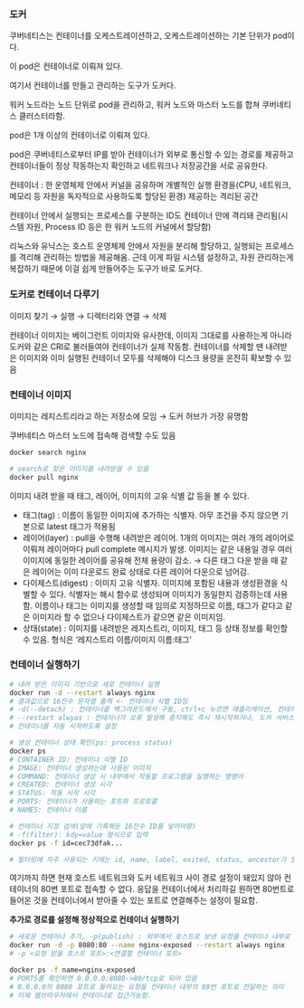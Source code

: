 ### 도커

쿠버네티스는 컨테이너를 오케스트레이션하고, 오케스트레이션하는 기본 단위가 pod이다.

이 pod은 컨테이너로 이뤄져 있다.

여기서 컨테이너를 만들고 관리하는 도구가 도커다.

워커 노드라는 노드 단위로 pod을 관리하고, 워커 노드와 마스터 노드를 합쳐 쿠버네티스 클러스터라함.

pod은 1개 이상의 컨테이너로 이뤄져 있다. 

pod은 쿠버네티스로부터 IP를 받아 컨테이너가 외부로 통신할 수 있는 경로를 제공하고 컨테이너들이 정상 작동하는지 확인하고 네트워크나 저장공간을 서로 공유한다.

컨테이너 : 한 운영체제 안에서 커널을 공유하며 개별적인 실행 환경을(CPU, 네트워크, 메모리 등 자원을 독자적으로 사용하도록 할당된 환경) 제공하는 격리된 공간

컨테이너 안에서 실행되는 프로세스를 구분하는 ID도 컨테이너 안에 격리돼 관리됨(시스템 자원, Process ID 등은 한 워커 노드의 커널에서 할당함)

리눅스와 유닉스는 호스트 운영체제 안에서 자원을 분리해 할당하고, 실행되는 프로세스를 격리해 관리하는 방법을 제공해옴. 근데 이게 파일 시스템 설정하고, 자원 관리하는게 복잡하기 때문에 이걸 쉽게 만들어주는 도구가 바로 도커다. 

### 도커로 컨테이너 다루기

이미지 찾기 → 실행 → 디렉터리와 연결 → 삭제

컨테이너 이미지는 베이그런트 이미지와 유사한데, 이미지 그대로를 사용하는게 아니라 도커와 같은 CRI로 불러들여야 컨테이너가 실제 작동함. 컨테이너를 삭제할 땐 내려받은 이미지와 이미 실행된 컨테이너 모두를 삭제해야 디스크 용량을 온전히 확보할 수 있음

### 컨테이너 이미지

이미지는 레지스트리라고 하는 저장소에 모임 → 도커 허브가 가장 유명함

쿠버네티스 마스터 노드에 접속해 검색할 수도 있음

```bash
docker search nginx

# search로 찾은 이미지를 내려받을 수 있음
docker pull nginx
```

이미지 내려 받을 때 태그, 레이어, 이미지의 고유 식별 값 등을 볼 수 있다.

- 태그(tag) : 이름이 동일한 이미지에 추가하는 식별자. 아무 조건을 주지 않으면 기본으로 latest 태그가 적용됨
- 레이어(layer) : pull을 수행해 내려받은 레이어. 1개의 이미지는 여러 개의 레이어로 이뤄져 레이어마다 pull complete 메시지가 발생. 이미지는 같은 내용일 경우 여러 이미지에 동일한 레이어를 공유해 전체 용량이 감소. → 다른 태그 다운 받을 때 같은 레이어는 이미 다운로드 완료 상태로 다른 레이어 다운으로 넘어감.
- 다이제스트(digest) : 이미지 고유 식별자. 이미지에 포함된 내용과 생성환경을 식별할 수 있다. 식별자는 해시 함수로 생성되며 이미지가 동일한지 검증하는데 사용함. 이름이나 태그는 이미지를 생성할 때 임의로 지정하므로 이름, 태그가 같다고 같은 이미지라 할 수 없으나 다이제스트가 같으면 같은 이미지임.
- 상태(state) : 이미지를 내려받은 레지스트리, 이미지, 태그 등 상태 정보를 확인할 수 있음. 형식은 ‘레지스트리 이름/이미지 이름:태그’

### 컨테이너 실행하기

```bash
# 내려 받은 이미지 기반으로 새로 컨테이너 실행
docker run -d --restart always nginx
# 결과값으로 16진수 문자열 출력 <- 컨테이너 식별 ID임
# -d(--detach) : 컨테이너를 백그라운드에서 구동, ctrl+c 누르면 애플리케이션, 컨테이너 함께 중단
# --restart alwyas : 컨테이너가 오류 발생해 중지해도 즉시 재시작하거나, 도커 서비스 작동시
# 컨테이너를 자동 시작하도록 설정

# 생성 컨테이너 상태 확인(ps: process status)
docker ps
# CONTAINER ID: 컨테이너 식별 ID
# IMAGE: 컨테이너 생성하는데 사용된 이미지
# COMMAND: 컨테이너 생성 시 내부에서 작동할 프로그램을 실행하는 명령어
# CREATED: 컨테이너 생성 시각
# STATUS: 작동 시작 시각
# PORTS: 컨테이너가 사용하는 포트와 프로토콜
# NAMES: 컨테이너 이름

# 컨테이너 지정 검색(앞에 기록해둔 16진수 ID를 넣어야함)
# -f(filter): kdy=value 형식으로 입력
docker ps -f id=cec73dfak...

# 필터링에 자주 사용되는 키에는 id, name, label, exited, status, ancestor가 있음
```

여기까지 하면 현재 호스트 네트워크와 도커 네트워크 사이 경로 설정이 돼있지 않아 컨테이너의 80번 포트로 접속할 수 없다. 응답을 컨테이너에서 처리하길 원하면 80번트로 들어온 것을 컨테이너에서 받아줄 수 있는 포트로 연결해주는 설정이 필요함.

**추가로 경로를 설정해 정상적으로 컨테이너 실행하기**

```bash
# 새로운 컨테이너 추가, -p(publish) : 외부에서 호스트로 보낸 요청을 컨테이너 내부로 전달
docker run -d -p 8080:80 --name nginx-exposed --restart always nginx
# -p <요청 받을 호스트 포트>:<연결할 컨테이너 포트>

docker ps -f name=nginx-exposed
# PORTS를 확인하면 0.0.0.0:8080->80/tcp로 되어 있음
# 0.0.0.0의 8080 포트로 들어오는 요청을 컨테이너 내부의 80번 포트로 전달하는 의미
# 이제 웹브라우저에서 컨테이너로 접근가능함.
```